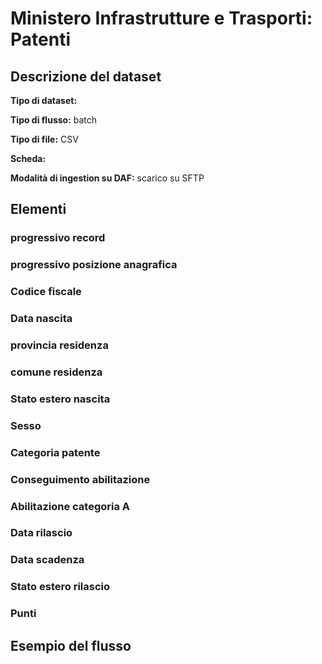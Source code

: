 # Ministero Infrastrutture e Trasporti: Patenti

## Descrizione del dataset

**Tipo di dataset:** 

**Tipo di flusso:** batch

**Tipo di file:** CSV

**Scheda:** 

**Modalità di ingestion su DAF:** scarico su SFTP


## Elementi

### progressivo record

### progressivo posizione anagrafica

### Codice fiscale

### Data nascita

### provincia residenza

### comune residenza

### Stato estero nascita

### Sesso

### Categoria patente

### Conseguimento abilitazione

### Abilitazione categoria A

### Data rilascio 

### Data scadenza

### Stato estero rilascio

### Punti


## Esempio del flusso

```

```

